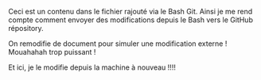 Ceci est un contenu dans le fichier rajouté via le Bash Git.
Ainsi je me rend compte comment envoyer des modifications depuis le Bash vers le GitHub répository.

On remodifie de document pour simuler une modification externe ! Mouahahah trop puissant !

Et ici, je le modifie depuis la machine à nouveau !!!!
